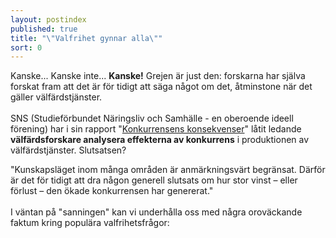 ```yaml
---
layout: postindex
published: true
title: "\"Valfrihet gynnar alla\""
sort: 0
---
```





Kanske... Kanske inte... **Kanske!** Grejen är just den: forskarna har själva forskat fram att det är för tidigt att säga något om det, åtminstone när det gäller välfärdstjänster. <br><br>
SNS (Studieförbundet Näringsliv och Samhälle - en oberoende ideell förening) har i sin rapport "[Konkurrensens konsekvenser](http://www.sns.se/sites/default/files/konkurrensens_konsekvenser_pod_2.pdf)" låtit ledande **välfärdsforskare analysera effekterna av konkurrens** i produktionen av välfärdstjänster. Slutsatsen?

"Kunskapsläget inom många områden är anmärkningsvärt begränsat. Därför är det för tidigt att dra någon generell slutsats om hur stor vinst – eller förlust – den ökade konkurrensen har genererat." <br><br>
I väntan på "sanningen" kan vi underhålla oss med några oroväckande faktum kring populära valfrihetsfrågor:
